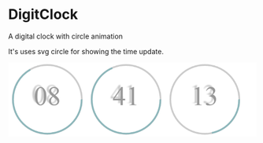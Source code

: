 # DigitClock
A digital clock with circle animation

It's uses svg circle for showing the time update.

![alt Example Image](https://github.com/hgopi/DigitClock/blob/master/clock.png)
